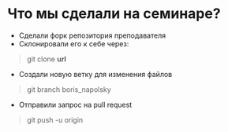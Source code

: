 # Что мы сделали на семинаре?
* Сделали форк репозитория преподавателя
* Склонировали его к себе через:
> git clone **url**
* Создали новую ветку для изменения файлов
> git branch boris_napolsky
* Отправили запрос на pull request
> git push -u origin
